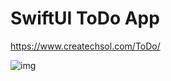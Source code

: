#  SwiftUI ToDo App

https://www.createchsol.com/ToDo/



![img](https://www.createchsol.com/ToDo/files/image_stack_img-34.png)
